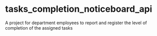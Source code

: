 # tasks_completion_noticeboard_api
A project for department employees to report and register the level of completion of the assigned tasks
